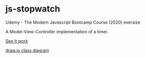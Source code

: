 # js-stopwatch

Udemy - The Modern Javascript Bootcamp Course (2020) exersize

A Model-View-Controller implementation of a timer.  

[See it work](https://dirtslayer.github.io/js-stopwatch/stopwatch.html)

[draw.io class diagram](https://app.diagrams.net?title=js-stopwatch.drawio#Uhttps%3A%2F%2Fraw.githubusercontent.com%2Fdirtslayer%2Fjs-stopwatch%2Fmaster%2Fjs-stopwatch.drawio)